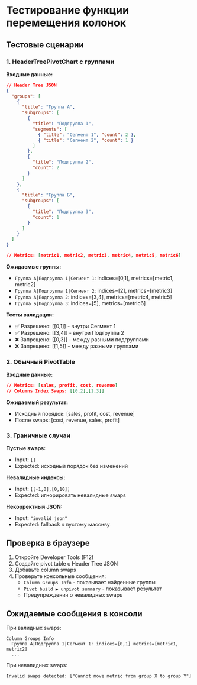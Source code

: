 # Тестирование функции перемещения колонок

## Тестовые сценарии

### 1. HeaderTreePivotChart с группами

**Входные данные:**
```json
// Header Tree JSON
{
  "groups": [
    {
      "title": "Группа А",
      "subgroups": [
        {
          "title": "Подгруппа 1",
          "segments": [
            { "title": "Сегмент 1", "count": 2 },
            { "title": "Сегмент 2", "count": 1 }
          ]
        },
        {
          "title": "Подгруппа 2", 
          "count": 2
        }
      ]
    },
    {
      "title": "Группа Б",
      "subgroups": [
        {
          "title": "Подгруппа 3",
          "count": 1
        }
      ]
    }
  ]
}

// Metrics: [metric1, metric2, metric3, metric4, metric5, metric6]
```

**Ожидаемые группы:**
- `Группа А|Подгруппа 1|Сегмент 1`: indices=[0,1], metrics=[metric1, metric2]
- `Группа А|Подгруппа 1|Сегмент 2`: indices=[2], metrics=[metric3]
- `Группа А|Подгруппа 2`: indices=[3,4], metrics=[metric4, metric5]
- `Группа Б|Подгруппа 3`: indices=[5], metrics=[metric6]

**Тесты валидации:**
- ✅ Разрешено: [[0,1]] - внутри Сегмент 1
- ✅ Разрешено: [[3,4]] - внутри Подгруппа 2
- ❌ Запрещено: [[0,3]] - между разными подгруппами
- ❌ Запрещено: [[1,5]] - между разными группами

### 2. Обычный PivotTable 

**Входные данные:**
```json
// Metrics: [sales, profit, cost, revenue]
// Columns Index Swaps: [[0,2],[1,3]]
```

**Ожидаемый результат:**
- Исходный порядок: [sales, profit, cost, revenue]
- После swaps: [cost, revenue, sales, profit]

### 3. Граничные случаи

**Пустые swaps:**
- Input: `[]`
- Expected: исходный порядок без изменений

**Невалидные индексы:**
- Input: `[[-1,0],[0,10]]`
- Expected: игнорировать невалидные swaps

**Некорректный JSON:**
- Input: `"invalid json"`
- Expected: fallback к пустому массиву

## Проверка в браузере

1. Откройте Developer Tools (F12)
2. Создайте pivot table с Header Tree JSON
3. Добавьте column swaps
4. Проверьте консольные сообщения:
   - `Column Groups Info` - показывает найденные группы
   - `Pivot build ▶ unpivot summary` - показывает результат
   - Предупреждения о невалидных swaps

## Ожидаемые сообщения в консоли

При валидных swaps:
```
Column Groups Info
  Группа А|Подгруппа 1|Сегмент 1: indices=[0,1] metrics=[metric1, metric2]
  ...
```

При невалидных swaps:
```
Invalid swaps detected: ["Cannot move metric from group X to group Y"]
```